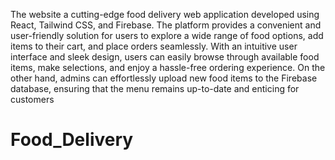 The website a cutting-edge food delivery web application developed using React, Tailwind CSS, and Firebase. The platform provides a convenient and user-friendly solution for users to explore a wide range of food options, add items to their cart, and place orders seamlessly.
With an intuitive user interface and sleek design, users can easily browse through available food items, make selections, and enjoy a hassle-free ordering experience.
On the other hand, admins can effortlessly upload new food items to the Firebase database, ensuring that the menu remains up-to-date and enticing for customers
# Food_Delivery
